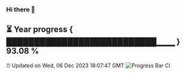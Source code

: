 ### Hi there 👋
⏳ Year progress { ███████████████████████████▁▁▁ } 93.08 %
---
⏰ Updated on Wed, 06 Dec 2023 18:07:47 GMT
![Progress Bar CI](https://github.com/Moyi321/Moyi321/workflows/Progress%20Bar%20CI/badge.svg)
